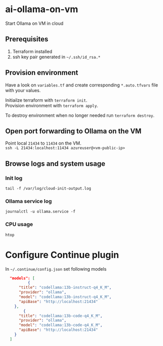 # ai-ollama-on-vm
Start Ollama on VM in cloud

## Prerequisites
1. Terraform installed
1. ssh key pair generated in `~/.ssh/id_rsa.*`

## Provision environment
Have a look on `variables.tf` and create corresponding `*.auto.tfvars` file with your values.

Initiailze terraform with `terraform init`.  
Provision environment with `terraform apply`.

To destroy environment when no longer needed run `terraform destroy`.

## Open port forwarding to Ollama on the VM
Point local `21434` to `11434` on the VM.  
`ssh -L 21434:localhost:11434 azureuser@<vm-public-ip>`

## Browse logs and system usage
### Init log
`tail -f /var/log/cloud-init-output.log`
### Ollama service log
`journalctl -u ollama.service -f`
### CPU usage
`htop`

# Configure Continue plugin
In `~/.continue/config.json` set following models
```json
  "models": [
          {
      "title": "codellama:13b-instruct-q4_K_M",
      "provider": "ollama",
      "model": "codellama:13b-instruct-q4_K_M",
      "apiBase": "http://localhost:21434"
    },
	    {
      "title": "codellama:13b-code-q4_K_M",
      "provider": "ollama",
      "model": "codellama:13b-code-q4_K_M",
      "apiBase": "http://localhost:21434"
    }
  ]
```